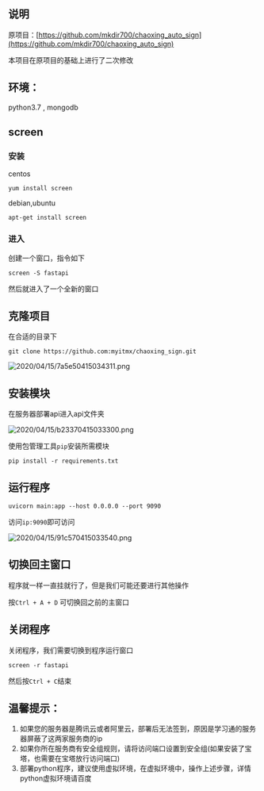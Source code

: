 ## 说明
原项目：[https://github.com/mkdir700/chaoxing_auto_sign](https://github.com/mkdir700/chaoxing_auto_sign)

本项目在原项目的基础上进行了二次修改


## 环境：

python3.7 , mongodb

## screen

### 安装

centos

```
yum install screen
```



debian,ubuntu

```
apt-get install screen
```



### 进入

创建一个窗口，指令如下

```
screen -S fastapi
```

然后就进入了一个全新的窗口



## 克隆项目

在合适的目录下

```
git clone https://github.com:myitmx/chaoxing_sign.git
```

![2020/04/15/7a5e50415034311.png](http://cdn.z2blog.com/2020/04/15/7a5e50415034311.png)



## 安装模块

在服务器部署api进入api文件夹

![2020/04/15/b23370415033300.png](http://cdn.z2blog.com/2020/04/15/b23370415033300.png)



使用包管理工具`pip`安装所需模块

```
pip install -r requirements.txt
```



## 运行程序

```
uvicorn main:app --host 0.0.0.0 --port 9090
```

访问`ip:9090`即可访问

![2020/04/15/91c570415033540.png](http://cdn.z2blog.com/2020/04/15/91c570415033540.png)



## 切换回主窗口

程序就一样一直挂就行了，但是我们可能还要进行其他操作

按`Ctrl + A + D` 可切换回之前的主窗口



## 关闭程序

关闭程序，我们需要切换到程序运行窗口

```
screen -r fastapi
```

然后按`Ctrl + C`结束



## 温馨提示：

1. 如果您的服务器是腾讯云或者阿里云，部署后无法签到，原因是学习通的服务器屏蔽了这两家服务商的ip
2. 如果你所在服务商有安全组规则，请将访问端口设置到安全组(如果安装了宝塔，也需要在宝塔放行访问端口)
3. 部署python程序，建议使用虚拟环境，在虚拟环境中，操作上述步骤，详情python虚拟环境请百度